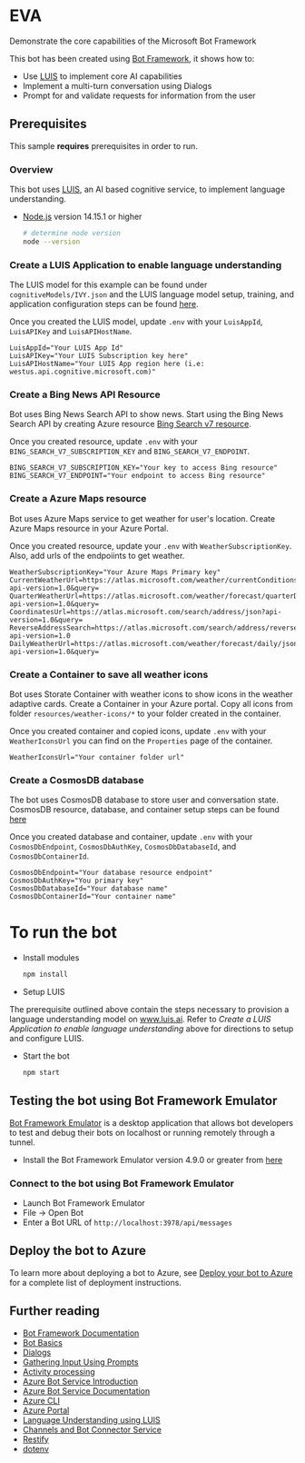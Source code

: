 # EVA

Demonstrate the core capabilities of the Microsoft Bot Framework

This bot has been created using [Bot Framework](https://dev.botframework.com), it shows how to:

- Use [LUIS](https://www.luis.ai) to implement core AI capabilities
- Implement a multi-turn conversation using Dialogs
- Prompt for and validate requests for information from the user

## Prerequisites

This sample **requires** prerequisites in order to run.

### Overview

This bot uses [LUIS](https://www.luis.ai), an AI based cognitive service, to implement language understanding.

- [Node.js](https://nodejs.org) version 14.15.1 or higher

    ```bash
    # determine node version
    node --version
    ```

### Create a LUIS Application to enable language understanding

The LUIS model for this example can be found under `cognitiveModels/IVY.json` and the LUIS language model setup, training, and application configuration steps can be found [here](https://docs.microsoft.com/en-us/azure/bot-service/bot-builder-howto-v4-luis?view=azure-bot-service-4.0&tabs=javascript).

Once you created the LUIS model, update `.env` with your `LuisAppId`, `LuisAPIKey` and `LuisAPIHostName`.

```text
LuisAppId="Your LUIS App Id"
LuisAPIKey="Your LUIS Subscription key here"
LuisAPIHostName="Your LUIS App region here (i.e: westus.api.cognitive.microsoft.com)"
```

### Create a Bing News API Resource

Bot uses Bing News Search API to show news. Start using the Bing News Search API by creating Azure resource [Bing Search v7 resource](https://ms.portal.azure.com/#create/Microsoft.CognitiveServicesBingSearch-v7).

Once you created resource, update `.env` with your `BING_SEARCH_V7_SUBSCRIPTION_KEY` and `BING_SEARCH_V7_ENDPOINT`.

```text
BING_SEARCH_V7_SUBSCRIPTION_KEY="Your key to access Bing resource"
BING_SEARCH_V7_ENDPOINT="Your endpoint to access Bing resource"
```

### Create a Azure Maps resource

Bot uses Azure Maps service to get weather for user's location. Create Azure Maps resource in your Azure Portal.

Once you created resource, update your `.env` with `WeatherSubscriptionKey`. Also, add urls of the endpoiints to get weather.

```text
WeatherSubscriptionKey="Your Azure Maps Primary key"
CurrentWeatherUrl=https://atlas.microsoft.com/weather/currentConditions/json?api-version=1.0&query=
QuarterWeatherUrl=https://atlas.microsoft.com/weather/forecast/quarterDay/json?api-version=1.0&query=
CoordinatesUrl=https://atlas.microsoft.com/search/address/json?api-version=1.0&query=
ReverseAddressSearch=https://atlas.microsoft.com/search/address/reverse/json?api-version=1.0
DailyWeatherUrl=https://atlas.microsoft.com/weather/forecast/daily/json?api-version=1.0&query=
```

### Create a Container to save all weather icons

Bot uses Storate Container with weather icons to show icons in the weather adaptive cards. Create a Container in your Azure portal. Copy all icons from folder `resources/weather-icons/*` to your folder created in the container.

Once you created container and copied icons, update `.env` with your `WeatherIconsUrl` you can find on the `Properties` page of the container.

```text
WeatherIconsUrl="Your container folder url"
```

### Create a CosmosDB database

The bot uses CosmosDB database to store user and conversation state. CosmosDB resource, database, and container setup steps can be found [here](https://docs.microsoft.com/en-us/azure/bot-service/bot-builder-howto-v4-storage?view=azure-bot-service-4.0&tabs=javascript#using-cosmos-db)

Once you created database and container, update `.env` with your `CosmosDbEndpoint`, `CosmosDbAuthKey`, `CosmosDbDatabaseId`, and `CosmosDbContainerId`.

```text
CosmosDbEndpoint="Your database resource endpoint"
CosmosDbAuthKey="You primary key"
CosmosDbDatabaseId="Your database name"
CosmosDbContainerId="Your container name"
```

# To run the bot

- Install modules

    ```bash
    npm install
    ```
- Setup LUIS

The prerequisite outlined above contain the steps necessary to provision a language understanding model on www.luis.ai.  Refer to _Create a LUIS Application to enable language understanding_ above for directions to setup and configure LUIS.

- Start the bot

    ```bash
    npm start
    ```
## Testing the bot using Bot Framework Emulator

[Bot Framework Emulator](https://github.com/microsoft/botframework-emulator) is a desktop application that allows bot developers to test and debug their bots on localhost or running remotely through a tunnel.

- Install the Bot Framework Emulator version 4.9.0 or greater from [here](https://github.com/Microsoft/BotFramework-Emulator/releases)

### Connect to the bot using Bot Framework Emulator

- Launch Bot Framework Emulator
- File -> Open Bot
- Enter a Bot URL of `http://localhost:3978/api/messages`

## Deploy the bot to Azure

To learn more about deploying a bot to Azure, see [Deploy your bot to Azure](https://aka.ms/azuredeployment) for a complete list of deployment instructions.


## Further reading

- [Bot Framework Documentation](https://docs.botframework.com)
- [Bot Basics](https://docs.microsoft.com/azure/bot-service/bot-builder-basics?view=azure-bot-service-4.0)
- [Dialogs](https://docs.microsoft.com/en-us/azure/bot-service/bot-builder-concept-dialog?view=azure-bot-service-4.0)
- [Gathering Input Using Prompts](https://docs.microsoft.com/en-us/azure/bot-service/bot-builder-prompts?view=azure-bot-service-4.0)
- [Activity processing](https://docs.microsoft.com/en-us/azure/bot-service/bot-builder-concept-activity-processing?view=azure-bot-service-4.0)
- [Azure Bot Service Introduction](https://docs.microsoft.com/azure/bot-service/bot-service-overview-introduction?view=azure-bot-service-4.0)
- [Azure Bot Service Documentation](https://docs.microsoft.com/azure/bot-service/?view=azure-bot-service-4.0)
- [Azure CLI](https://docs.microsoft.com/cli/azure/?view=azure-cli-latest)
- [Azure Portal](https://portal.azure.com)
- [Language Understanding using LUIS](https://docs.microsoft.com/en-us/azure/cognitive-services/luis/)
- [Channels and Bot Connector Service](https://docs.microsoft.com/en-us/azure/bot-service/bot-concepts?view=azure-bot-service-4.0)
- [Restify](https://www.npmjs.com/package/restify)
- [dotenv](https://www.npmjs.com/package/dotenv)
